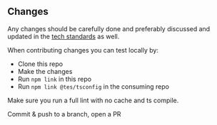 ## Changes

Any changes should be carefully done and preferably discussed and updated in the [tech standards](https://github.com/tes/tech-standards) as well.

When contributing changes you can test locally by:

- Clone this repo
- Make the changes
- Run `npm link` in this repo
- Run `npm link @tes/tsconfig` in the consuming repo

Make sure you run a full lint with no cache and ts compile.

Commit & push to a branch, open a PR
